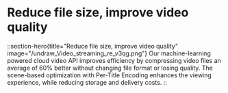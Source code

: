 # Reduce file size, improve video quality

::section-hero{title="Reduce file size, improve video quality" image="/undraw_Video_streaming_re_v3qg.png"}
Our machine-learning powered cloud video API improves efficiency by compressing video files an average of 60% better without changing file format or losing quality. The scene-based optimization with Per-Title Encoding enhances the viewing experience, while reducing storage and delivery costs.
::
